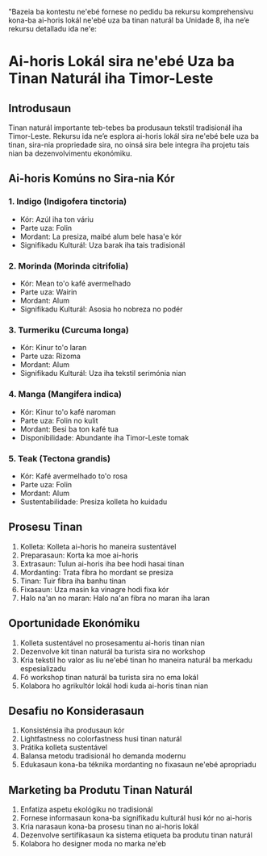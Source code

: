 "Bazeia ba kontestu ne'ebé fornese no pedidu ba rekursu komprehensivu kona-ba ai-horis lokál ne'ebé uza ba tinan naturál ba Unidade 8, iha ne’e rekursu detalladu ida ne'e:

# Ai-horis Lokál sira ne'ebé Uza ba Tinan Naturál iha Timor-Leste

## Introdusaun
Tinan naturál importante teb-tebes ba produsaun tekstil tradisionál iha Timor-Leste. Rekursu ida ne’e esplora ai-horis lokál sira ne'ebé bele uza ba tinan, sira-nia propriedade sira, no oinsá sira bele integra iha projetu tais nian ba dezenvolvimentu ekonómiku.

## Ai-horis Komúns no Sira-nia Kór

### 1. Indigo (Indigofera tinctoria)
- Kór: Azúl iha ton váriu
- Parte uza: Folin
- Mordant: La presiza, maibé alum bele hasa'e kór
- Signifikadu Kulturál: Uza barak iha tais tradisionál

### 2. Morinda (Morinda citrifolia)
- Kór: Mean to'o kafé avermelhado
- Parte uza: Wairin
- Mordant: Alum
- Signifikadu Kulturál: Asosia ho nobreza no podér

### 3. Turmeriku (Curcuma longa)
- Kór: Kinur to'o laran
- Parte uza: Rizoma
- Mordant: Alum
- Signifikadu Kulturál: Uza iha tekstil serimónia nian

### 4. Manga (Mangifera indica)
- Kór: Kinur to'o kafé naroman
- Parte uza: Folin no kulit
- Mordant: Besi ba ton kafé tua
- Disponibilidade: Abundante iha Timor-Leste tomak

### 5. Teak (Tectona grandis)
- Kór: Kafé avermelhado to'o rosa
- Parte uza: Folin
- Mordant: Alum
- Sustentabilidade: Presiza kolleta ho kuidadu

## Prosesu Tinan

1. Kolleta: Kolleta ai-horis ho maneira sustentável
2. Preparasaun: Korta ka moe ai-horis
3. Extrasaun: Tulun ai-horis iha bee hodi hasai tinan
4. Mordanting: Trata fibra ho mordant se presiza
5. Tinan: Tuir fibra iha banhu tinan
6. Fixasaun: Uza masin ka vinagre hodi fixa kór
7. Halo na'an no maran: Halo na'an fibra no maran iha laran

## Oportunidade Ekonómiku

1. Kolleta sustentável no prosesamentu ai-horis tinan nian
2. Dezenvolve kit tinan naturál ba turista sira no workshop
3. Kria tekstil ho valor as liu ne'ebé tinan ho maneira naturál ba merkadu espesializadu
4. Fó workshop tinan naturál ba turista sira no ema lokál
5. Kolabora ho agrikultór lokál hodi kuda ai-horis tinan nian

## Desafiu no Konsiderasaun

1. Konsisténsia iha produsaun kór
2. Lightfastness no colorfastness husi tinan naturál
3. Prátika kolleta sustentável
4. Balansa metodu tradisionál ho demanda modernu
5. Edukasaun kona-ba téknika mordanting no fixasaun ne'ebé apropriadu

## Marketing ba Produtu Tinan Naturál

1. Enfatiza aspetu ekológiku no tradisionál
2. Fornese informasaun kona-ba signifikadu kulturál husi kór no ai-horis
3. Kria narasaun kona-ba prosesu tinan no ai-horis lokál
4. Dezenvolve sertifikasaun ka sistema etiqueta ba produtu tinan naturál
5. Kolabora ho designer moda no marka ne'eb